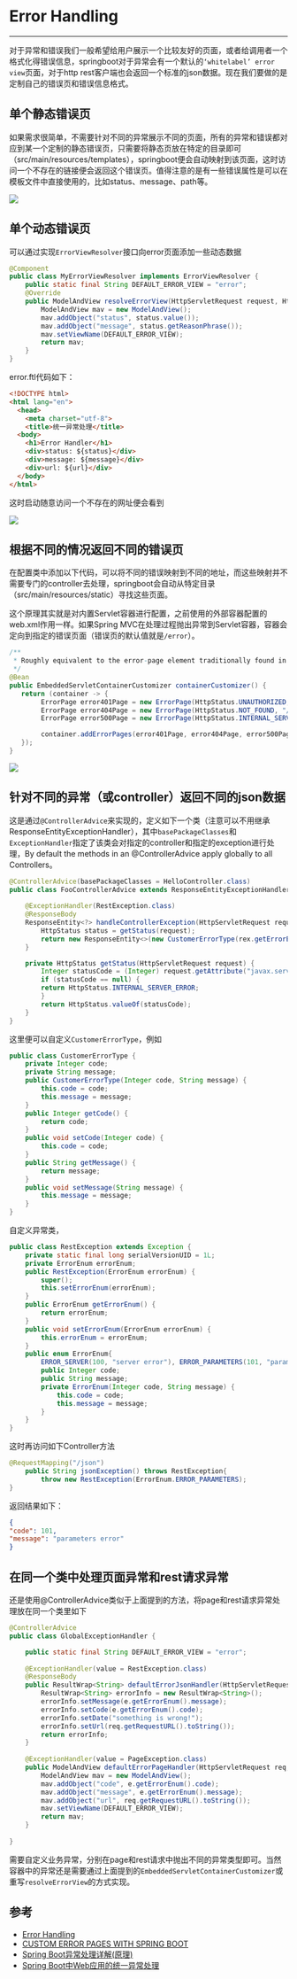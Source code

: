# Error Handling
---

对于异常和错误我们一般希望给用户展示一个比较友好的页面，或者给调用者一个格式化得错误信息，springboot对于异常会有一个默认的`‘whitelabel’ error view`页面，对于http rest客户端也会返回一个标准的json数据。现在我们要做的是定制自己的错误页和错误信息格式。

## 单个静态错误页

如果需求很简单，不需要针对不同的异常展示不同的页面，所有的异常和错误都对应到某一个定制的静态错误页，只需要将静态页放在特定的目录即可（src/main/resources/templates），springboot便会自动映射到该页面，这时访问一个不存在的链接便会返回这个错误页。值得注意的是有一些错误属性是可以在模板文件中直接使用的，比如status、message、path等。

![](https://jverson.oss-cn-beijing.aliyuncs.com/201707251744_27.png)

## 单个动态错误页

可以通过实现`ErrorViewResolver`接口向error页面添加一些动态数据

```java
@Component
public class MyErrorViewResolver implements ErrorViewResolver {
	public static final String DEFAULT_ERROR_VIEW = "error";
	@Override
	public ModelAndView resolveErrorView(HttpServletRequest request, HttpStatus status, Map<String, Object> model) {
		ModelAndView mav = new ModelAndView();
		mav.addObject("status", status.value());
        mav.addObject("message", status.getReasonPhrase());
        mav.setViewName(DEFAULT_ERROR_VIEW);
        return mav;
	}
}
```

error.ftl代码如下：

```html
<!DOCTYPE html>
<html lang="en">
  <head>
    <meta charset="utf-8">
    <title>统一异常处理</title>
  <body>
    <h1>Error Handler</h1>
    <div>status: ${status}</div>
    <div>message: ${message}</div>
    <div>url: ${url}</div>
  </body>
</html>
```

这时启动随意访问一个不存在的网址便会看到

![](https://jverson.oss-cn-beijing.aliyuncs.com/201707252124_957.png)

## 根据不同的情况返回不同的错误页

在配置类中添加以下代码，可以将不同的错误映射到不同的地址，而这些映射并不需要专门的controller去处理，springboot会自动从特定目录（src/main/resources/static）寻找这些页面。

这个原理其实就是对内置Servlet容器进行配置，之前使用的外部容器配置的web.xml作用一样。如果Spring MVC在处理过程抛出异常到Servlet容器，容器会定向到指定的错误页面（错误页的默认值就是`/error`）。

```java
/**
 * Roughly equivalent to the error-page element traditionally found in web.xml
 */
@Bean
public EmbeddedServletContainerCustomizer containerCustomizer() {
   return (container -> {
        ErrorPage error401Page = new ErrorPage(HttpStatus.UNAUTHORIZED, "/401.html");
        ErrorPage error404Page = new ErrorPage(HttpStatus.NOT_FOUND, "/404.html");
        ErrorPage error500Page = new ErrorPage(HttpStatus.INTERNAL_SERVER_ERROR, "/500.html");

        container.addErrorPages(error401Page, error404Page, error500Page);
   });
}
```

![](https://jverson.oss-cn-beijing.aliyuncs.com/201707252137_848.png)

## 针对不同的异常（或controller）返回不同的json数据

这是通过`@ControllerAdvice`来实现的，定义如下一个类（注意可以不用继承ResponseEntityExceptionHandler），其中`basePackageClasses`和`ExceptionHandler`指定了该类会对指定的controller和指定的exception进行处理，By default the methods in an @ControllerAdvice apply globally to all Controllers。

```java
@ControllerAdvice(basePackageClasses = HelloController.class)
public class FooControllerAdvice extends ResponseEntityExceptionHandler {
	
	@ExceptionHandler(RestException.class)
	@ResponseBody
	ResponseEntity<?> handleControllerException(HttpServletRequest request, RestException rex) {
		HttpStatus status = getStatus(request);
		return new ResponseEntity<>(new CustomerErrorType(rex.getErrorEnum().code, rex.getErrorEnum().message), status);
	}

	private HttpStatus getStatus(HttpServletRequest request) {
		Integer statusCode = (Integer) request.getAttribute("javax.servlet.error.status_code");
		if (statusCode == null) {
		return HttpStatus.INTERNAL_SERVER_ERROR;
		}
		return HttpStatus.valueOf(statusCode);
	}
}
```

这里便可以自定义`CustomerErrorType`，例如

```java
public class CustomerErrorType {
	private Integer code;
	private String message;
	public CustomerErrorType(Integer code, String message) {
		this.code = code;
		this.message = message;
	}
	public Integer getCode() {
		return code;
	}
	public void setCode(Integer code) {
		this.code = code;
	}
	public String getMessage() {
		return message;
	}
	public void setMessage(String message) {
		this.message = message;
	}
}
```

自定义异常类，

```java
public class RestException extends Exception {
	private static final long serialVersionUID = 1L;
	private ErrorEnum errorEnum;
	public RestException(ErrorEnum errorEnum) {
		super();
		this.setErrorEnum(errorEnum);
	}
	public ErrorEnum getErrorEnum() {
		return errorEnum;
	}
	public void setErrorEnum(ErrorEnum errorEnum) {
		this.errorEnum = errorEnum;
	}
	public enum ErrorEnum{
		ERROR_SERVER(100, "server error"), ERROR_PARAMETERS(101, "parameters error");
		public Integer code;
		public String message;
		private ErrorEnum(Integer code, String message) {
			this.code = code;
			this.message = message;
		}
	}
}
```

这时再访问如下Controller方法

```java
@RequestMapping("/json")
	public String jsonException() throws RestException{
		throw new RestException(ErrorEnum.ERROR_PARAMETERS);
}
```

返回结果如下：

```json
{
"code": 101,
"message": "parameters error"
}
```

## 在同一个类中处理页面异常和rest请求异常

还是使用@ControllerAdvice类似于上面提到的方法，将page和rest请求异常处理放在同一个类里如下

```java
@ControllerAdvice
public class GlobalExceptionHandler {

	public static final String DEFAULT_ERROR_VIEW = "error";
	
	@ExceptionHandler(value = RestException.class)
    @ResponseBody
    public ResultWrap<String> defaultErrorJsonHandler(HttpServletRequest req, RestException e) throws Exception {
    	ResultWrap<String> errorInfo = new ResultWrap<String>();
    	errorInfo.setMessage(e.getErrorEnum().message);
    	errorInfo.setCode(e.getErrorEnum().code);
    	errorInfo.setDate("something is wrong!");
    	errorInfo.setUrl(req.getRequestURL().toString());
        return errorInfo;
    }
	
	@ExceptionHandler(value = PageException.class)
    public ModelAndView defaultErrorPageHandler(HttpServletRequest req, PageException e) throws Exception {
        ModelAndView mav = new ModelAndView();
        mav.addObject("code", e.getErrorEnum().code);
        mav.addObject("message", e.getErrorEnum().message);
        mav.addObject("url", req.getRequestURL().toString());
        mav.setViewName(DEFAULT_ERROR_VIEW);
        return mav;
    }
	
}
```

需要自定义业务异常，分别在page和rest请求中抛出不同的异常类型即可。当然容器中的异常还是需要通过上面提到的`EmbeddedServletContainerCustomizer`或重写`resolveErrorView`的方式实现。



## 参考

- [Error Handling](http://docs.spring.io/spring-boot/docs/1.5.4.RELEASE/reference/htmlsingle/#boot-features-error-handling)
- [CUSTOM ERROR PAGES WITH SPRING BOOT](https://www.sporcic.org/2014/05/custom-error-pages-with-spring-boot/)
- [Spring Boot异常处理详解(原理)](http://www.open-open.com/lib/view/open1446607376779.html)
- [Spring Boot中Web应用的统一异常处理](http://blog.didispace.com/springbootexception/)
